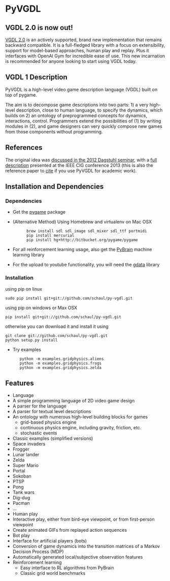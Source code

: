 # PyVGDL
## VGDL 2.0 is now out!
[VGDL 2.0](https://github.com/rubenvereecken/py-vgdl)
is an actively supported,
brand new implementation that remains backward compatible.
It is a full-fledged library
with a focus on extensibility,
support for model-based approaches,
human play and replay.
Plus it interfaces with OpenAI Gym
for incredible ease of use.
This new incarnation is recommended for anyone looking
to start using VGDL today.

## VGDL 1 Description
PyVGDL is a high-level video game description language (VGDL) built on top of pygame.

The aim is to decompose game descriptions into two parts: 1) a very high-level description, close to human language, to specify the dynamics, which builds on 2) an ontology of preprogrammed concepts for dynamics, interactions, control.
Programmers extend the possibilities of (1) by writing modules in (2), and game designers can very quickly compose new games from those components without programming.


## References

The original idea was [discussed in the 2012 Dagstuhl seminar](http://drops.dagstuhl.de/opus/volltexte/2013/4338/pdf/9.pdf),
with a [full description](http://www.idsia.ch/~tom/publications/pyvgdl.pdf) presented at the IEEE CIG conference 2013 (this is also
the reference paper to [cite](http://www.idsia.ch/~tom/bibtex/pyvgdl.bib) if you use PyVGDL for academic work).

## Installation and Dependencies


### Dependencies
*  Get the [pygame](http://www.pygame.org/download.shtml) package
* (Alternative Method) Using Homebrew and virtualenv on Mac OSX

            brew install sdl sdl_image sdl_mixer sdl_ttf portmidi
            pip install mercurial
            pip install hg+http://bitbucket.org/pygame/pygame

*  For all reinforcement learning usage, also get the [PyBrain](http://www.pybrain.org) machine learning library

*  For the upload to youtube functionality, you will need the [gdata](https://pypi.python.org/pypi/gdata) library

### Installation

using pip on linux

	sudo pip install git+git://github.com/schaul/py-vgdl.git

using pip on windows or Max OSX

	pip install git+git://github.com/schaul/py-vgdl.git

otherwise you can download it and install it using

	git clone git://github.com/schaul/py-vgdl.git
	python setup.py install

*  Try examples

          python -m examples.gridphysics.aliens
          python -m examples.gridphysics.frogs
          python -m examples.gridphysics.zelda

## Features

* Language
 * A simple programming language of 2D video game design
 * A parser for the language
 * A parser for textual level descriptions
 * An ontology with numerous high-level building blocks for games
     * grid-based physics engine
     * continuous physics engine, including gravity, friction, etc.
     * stochastic events
* Classic examples (simplified versions)
 * Space invaders
 * Frogger
 * Lunar lander
 * Zelda
 * Super Mario
 * Portal
 * Sokoban
 * PTSP
 * Pong
 * Tank wars
 * Dig-dug
 * Pacman
 * ...
* Human play
 * Interactive play, either from bird-eye viewpoint, or from first-person viewpoint
 * Create animated GIFs from replayed action sequences
* Bot play
 * Interface for artificial players (bots)
 * Conversion of game dynamics into the transition matrices of a Markov Decision Process (MDP)
 * Automatically generated local/subjective observation features
 * Reinforcement learning
     * Easy interface to RL algorithms from PyBrain
     * Classic grid world benchmarks
